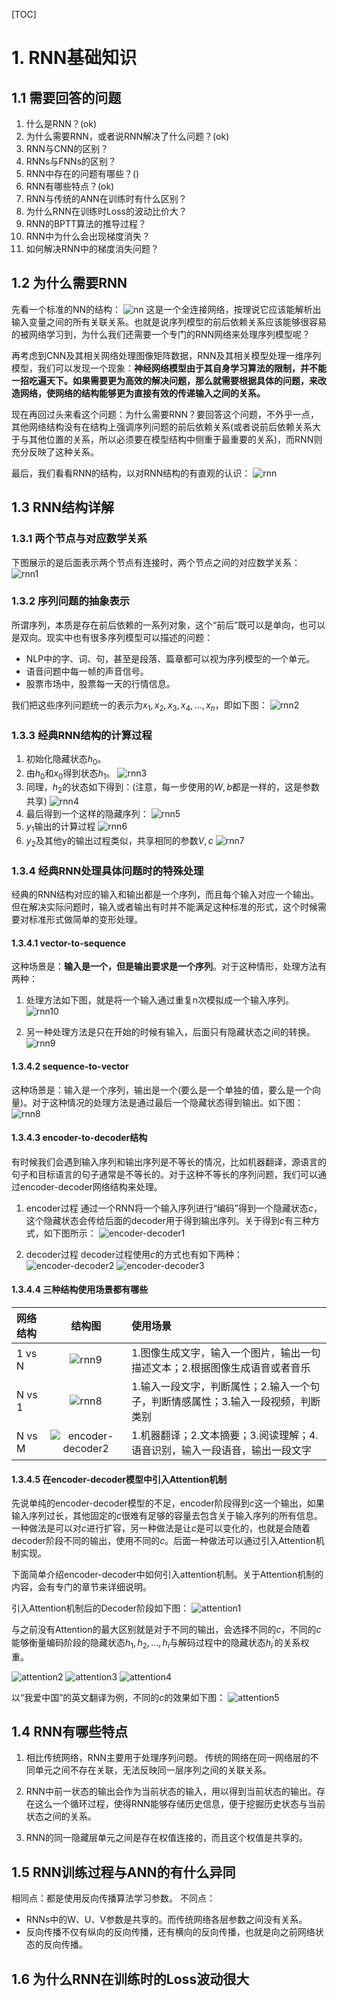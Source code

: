[TOC]

# 1. RNN基础知识

## 1.1 需要回答的问题

1. 什么是RNN？(ok)
2. 为什么需要RNN，或者说RNN解决了什么问题？(ok)
3. RNN与CNN的区别？
4. RNNs与FNNs的区别？
5. RNN中存在的问题有哪些？()
6. RNN有哪些特点？(ok)
7. RNN与传统的ANN在训练时有什么区别？
8. 为什么RNN在训练时Loss的波动比价大？
9. RNN的BPTT算法的推导过程？
10. RNN中为什么会出现梯度消失？
11. 如何解决RNN中的梯度消失问题？

## 1.2 为什么需要RNN

先看一个标准的NN的结构：
![nn](./images/nn.png)
这是一个全连接网络，按理说它应该能解析出输入变量之间的所有关联关系。也就是说序列模型的前后依赖关系应该能够很容易的被网络学习到，为什么我们还需要一个专门的RNN网络来处理序列模型呢？

再考虑到CNN及其相关网络处理图像矩阵数据，RNN及其相关模型处理一维序列模型，我们可以发现一个现象：**神经网络模型由于其自身学习算法的限制，并不能一招吃遍天下。如果需要更为高效的解决问题，那么就需要根据具体的问题，来改造网络，使网络的结构能够更为直接有效的传递输入之间的关系。**

现在再回过头来看这个问题：为什么需要RNN？要回答这个问题，不外乎一点，其他网络结构没有在结构上强调序列问题的前后依赖关系(或者说前后依赖关系大于与其他位置的关系，所以必须要在模型结构中侧重于最重要的关系)，而RNN则充分反映了这种关系。

最后，我们看看RNN的结构，以对RNN结构的有直观的认识：
![rnn](./images/rnn.jpg)

## 1.3 RNN结构详解

### 1.3.1 两个节点与对应数学关系

下图展示的是后面表示两个节点有连接时，两个节点之间的对应数学关系：
![rnn1](./images/rnn1.jpg)

### 1.3.2 序列问题的抽象表示

所谓序列，本质是存在前后依赖的一系列对象，这个“前后”既可以是单向，也可以是双向。现实中也有很多序列模型可以描述的问题：

- NLP中的字、词、句，甚至是段落、篇章都可以视为序列模型的一个单元。
- 语音问题中每一帧的声音信号。
- 股票市场中，股票每一天的行情信息。

我们把这些序列问题统一的表示为$x_1,x_2,x_3,x_4,...,x_n$，即如下图：
![rnn2](./images/rnn2.jpg)

### 1.3.3 经典RNN结构的计算过程

1. 初始化隐藏状态$h_0$。
2. 由$h_0$和$x_0$得到状态$h_1$。
    ![rnn3](./images/rnn3.jpg)
3. 同理，$h_2$的状态如下得到：(注意，每一步使用的$W,b$都是一样的，这是参数共享)
    ![rnn4](./images/rnn4.jpg)
4. 最后得到一个这样的隐藏序列：
    ![rnn5](./images/rnn5.jpg)
5. $y_1$输出的计算过程
   ![rnn6](./images/rnn6.jpg)
6. $y_2$及其他y的输出过程类似，共享相同的参数$V,c$
   ![rnn7](./images/rnn7.jpg)

### 1.3.4 经典RNN处理具体问题时的特殊处理

经典的RNN结构对应的输入和输出都是一个序列，而且每个输入对应一个输出。但在解决实际问题时，输入或者输出有时并不能满足这种标准的形式，这个时候需要对标准形式做简单的变形处理。

#### 1.3.4.1 vector-to-sequence

这种场景是：**输入是一个，但是输出要求是一个序列**。对于这种情形，处理方法有两种：

1. 处理方法如下图，就是将一个输入通过重复n次模拟成一个输入序列。
![rnn10](./images/rnn10.jpg)

2. 另一种处理方法是只在开始的时候有输入，后面只有隐藏状态之间的转换。
![rnn9](./images/rnn9.jpg)

#### 1.3.4.2 sequence-to-vector

这种场景是：输入是一个序列，输出是一个(要么是一个单独的值，要么是一个向量)。对于这种情况的处理方法是通过最后一个隐藏状态得到输出。如下图：
![rnn8](./images/rnn8.jpg)

#### 1.3.4.3 encoder-to-decoder结构

有时候我们会遇到输入序列和输出序列是不等长的情况，比如机器翻译，源语言的句子和目标语言的句子通常是不等长的。对于这种不等长的序列问题，我们可以通过encoder-decoder网络结构来处理。

1. encoder过程
   通过一个RNN将一个输入序列进行“编码”得到一个隐藏状态$c$，这个隐藏状态会传给后面的decoder用于得到输出序列。关于得到$c$有三种方式，如下图所示：
   ![encoder-decoder1](./images/encoder-decoder1.jpg)

2. decoder过程
   decoder过程使用$c$的方式也有如下两种：
   ![encoder-decoder2](./images/encoder-decoder2.jpg)
   ![encoder-decoder3](./images/encoder-decoder3.jpg)

#### 1.3.4.4 三种结构使用场景都有哪些

| 网络结构 | 结构图 | 使用场景 |
| :------ | :----: | :------------ |
| 1 vs N | ![rnn9](./images/rnn9.jpg) | 1.图像生成文字，输入一个图片，输出一句描述文本；2.根据图像生成语音或者音乐|
| N vs 1 | ![rnn8](./images/rnn8.jpg) | 1.输入一段文字，判断属性；2.输入一个句子，判断情感属性；3.输入一段视频，判断类别|
| N vs M | ![encoder-decoder2](./images/encoder-decoder2.jpg) | 1.机器翻译；2.文本摘要；3.阅读理解；4.语音识别，输入一段语音，输出一段文字|

#### 1.3.4.5 在encoder-decoder模型中引入Attention机制

先说单纯的encoder-decoder模型的不足，encoder阶段得到$c$这一个输出，如果输入序列过长，其他固定的$c$很难有足够的容量去包含关于输入序列的所有信息。一种做法是可以对$c$进行扩容，另一种做法是让$c$是可以变化的，也就是会随着decoder阶段不同的输出，使用不同的$c$。后面一种做法可以通过引入Attention机制实现。

下面简单介绍encoder-decoder中如何引入attention机制。关于Attention机制的内容，会有专门的章节来详细说明。

引入Attention机制后的Decoder阶段如下图：
![attention1](./images/attention1.jpg)

与之前没有Attention的最大区别就是对于不同的输出，会选择不同的$c$，不同的$c$能够衡量编码阶段的隐藏状态$h_1,h_2,...,h_i$与解码过程中的隐藏状态$h^{'}_i$的关系权重。

![attention2](./images/attention2.jpg)
![attention3](./images/attention3.jpg)
![attention4](./images/attention4.jpg)

以“我爱中国”的英文翻译为例，不同的$c$的效果如下图：
![attention5](./images/attention5.jpg)

## 1.4 RNN有哪些特点

1. 相比传统网络，RNN主要用于处理序列问题。
   传统的网络在同一网络层的不同单元之间不存在关联，无法反映同一层序列之间的关联关系。

2. RNN中前一状态的输出会作为当前状态的输入，用以得到当前状态的输出。存在这么一个循环过程，使得RNN能够存储历史信息，便于挖掘历史状态与当前状态之间的关系。

3. RNN的同一隐藏层单元之间是存在权值连接的，而且这个权值是共享的。

## 1.5 RNN训练过程与ANN的有什么异同

相同点：都是使用反向传播算法学习参数。
不同点：

- RNNs中的W、U、V参数是共享的。而传统网络各层参数之间没有关系。
- 反向传播不仅有纵向的反向传播，还有横向的反向传播，也就是向之前网络状态的反向传播。

## 1.6 为什么RNN在训练时的Loss波动很大
